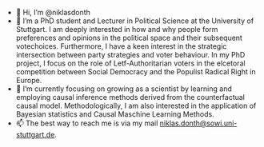 - 👋 Hi, I’m @niklasdonth
- 👀 I’m a PhD student and Lecturer in Political Science at the University of Stuttgart. 
  I am deeply interested in how and why people form preferences and opinions in the political space and their subsequent votechoices.
  Furthermore, I have a keen interest in the strategic intersection between party strategies and voter behaviour.
In my PhD project, I focus on the role of Letf-Authoritarian voters in the elcetoral competition between Social Democracy and the Populist Radical Right in Europe.  
- 🌱 I’m currently focusing on growing as a scientist by learning and employing causal inference methods derived from the counterfactual causal model.
      Methodologically, I am also interested in the application of Bayesian statistics and Causal Maschine Learning Methods.
- 📫 The best way to reach me is via my mail niklas.donth@sowi.uni-stuttgart.de.

<!---
niklasdonth/niklasdonth is a ✨ special ✨ repository because its `README.md` (this file) appears on your GitHub profile.
You can click the Preview link to take a look at your changes.
--->
